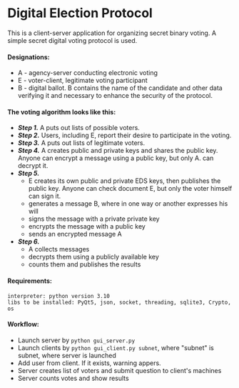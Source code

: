# Digital Election Protocol
This is a client-server application for organizing secret binary voting. A simple secret digital voting protocol is used.  
#### Designations:
- A - agency-server conducting electronic voting
- E - voter-client, legitimate voting participant
- B - digital ballot. B contains the name of the candidate and other data verifying it and necessary to enhance the security of the protocol.  

#### The voting algorithm looks like this:
* **_Step 1._** A puts out lists of possible voters.
* **_Step 2._** Users, including E, report their desire to participate in the voting.
* **_Step 3._** A puts out lists of legitimate voters.
* **_Step 4._** A creates public and private keys and shares the public key. Anyone can encrypt a message using a public key, but only A. can decrypt it.
* **_Step 5._** 
  - E creates its own public and private EDS keys, then publishes the public key. Anyone can check document E, but only the voter himself can sign it.  
  - generates a message B, where in one way or another expresses his will
  - signs the message with a private private key
  - encrypts the message with a public key
  - sends an encrypted message A
* **_Step 6._** 
  - A collects messages
  - decrypts them using a publicly available key
  - counts them and publishes the results

#### Requirements:
```
interpreter: python version 3.10
libs to be installed: PyQt5, json, socket, threading, sqlite3, Crypto, os
```

#### Workflow:
- Launch server by `python gui_server.py`
- Launch clients by `python gui_client.py subnet`, where "subnet" is subnet, where server is launched
- Add user from client. If it exists, warning appers.
- Server creates list of voters and submit question to client's machines
- Server counts votes and show results